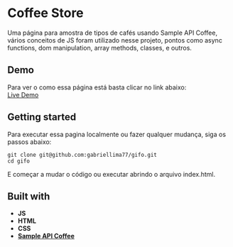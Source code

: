 # Coffee Store

Uma página para amostra de tipos de cafés usando Sample API Coffee, vários conceitos de JS foram utilizado nesse projeto, pontos como async functions, dom manipulation, array methods, classes, e outros.</br>

## Demo

Para ver o como essa página está basta clicar no link abaixo: </br>
[Live Demo](https://gabriellima77.github.io/coffee-store/)

## Getting started

Para executar essa pagina localmente ou fazer qualquer mudança, siga os passos abaixo: </br>
```
git clone git@github.com:gabriellima77/gifo.git
cd gifo
```
E começar a mudar o código ou executar abrindo o arquivo index.html.

## Built with
- **JS**
- **HTML**
- **CSS**
- [**Sample API Coffee**](https://sampleapis.com/api-list/coffee)
